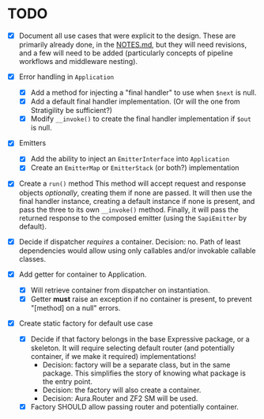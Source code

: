 # TODO

- [X] Document all use cases that were explicit to the design.
  These are primarily already done, in the [NOTES.md](NOTES.md), but they will
  need revisions, and a few will need to be added (particularly concepts of
  pipeline workflows and middleware nesting).

- [X] Error handling in `Application`
  - [X] Add a method for injecting a "final handler" to use when `$next` is
    null.
  - [X] Add a default final handler implementation. (Or will the one from
    Stratigility be sufficient?)
  - [X] Modify `__invoke()` to create the final handler implementation if `$out`
    is null.

- [X] Emitters
  - [X] Add the ability to inject an `EmitterInterface` into `Application`
  - [X] Create an `EmitterMap` or `EmitterStack` (or both?) implementation

- [X] Create a `run()` method
  This method will accept request and response objects *optionally*, creating
  them if none are passed. It will then use the final handler instance, creating
  a default instance if none is present, and pass the three to its own
  `__invoke()` method. Finally, it will pass the returned response to the
  composed emitter (using the `SapiEmitter` by default).

- [X] Decide if dispatcher *requires* a container.
  Decision: no. Path of least dependencies would allow using only callables
  and/or invokable callable classes.

- [X] Add getter for container to Application.
  - [X] Will retrieve container from dispatcher on instantiation.
  - [X] Getter **must** raise an exception if no container is present, to
    prevent "[method] on a null" errors.

- [X] Create static factory for default use case
  - [X] Decide if that factory belongs in the base Expressive package, or a
    skeleton. It will require selecting default router (and potentially
    container, if we make it required) implementations!
    - Decision: factory will be a separate class, but in the same package. This
      simplifies the story of knowing what package is the entry point.
    - Decision: the factory will also create a container.
    - Decision: Aura.Router and ZF2 SM will be used.
  - [X] Factory SHOULD allow passing router and potentially container.
